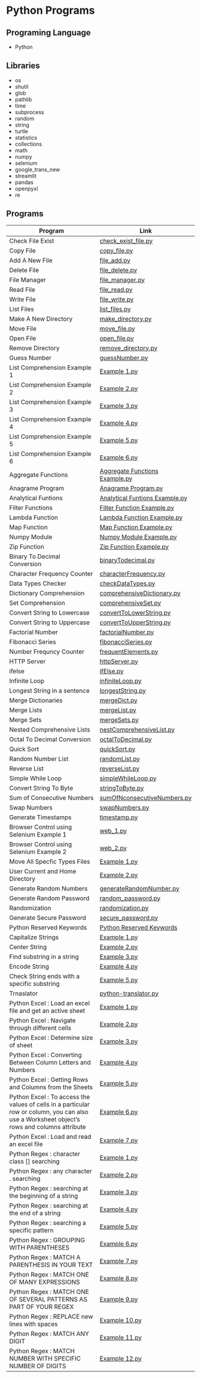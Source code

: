 
# Python Programs



## Programing Language
- Python
## Libraries

-  os
-  shutil
- glob
- pathlib
- time
- subprocess
- random
- string
- turtle
- statistics
- collections
- math
- numpy
- selenium
- google_trans_new 
- streamlit 
- pandas 
- openpyxl
- re


## Programs
| Program  | Link |
| ------------- | ------------- |
| Check File Exist  | [check_exist_file.py](https://github.com/SulemanMughal/Python-Practice-Programmes/blob/main/File%20Manager/check_exist_file.py)  |
| Copy File | [copy_file.py](https://github.com/SulemanMughal/Python-Practice-Programmes/blob/main/File%20Manager/copy_file.py)  |
| Add A New File | [file_add.py](https://github.com/SulemanMughal/Python-Practice-Programmes/blob/main/File%20Manager/file_add.py)  |
| Delete File | [file_delete.py](https://github.com/SulemanMughal/Python-Practice-Programmes/blob/main/File%20Manager/file_delete.py)  |
| File Manager | [file_manager.py](https://github.com/SulemanMughal/Python-Practice-Programmes/blob/main/File%20Manager/file_manager.py)  |
| Read File | [file_read.py](https://github.com/SulemanMughal/Python-Practice-Programmes/blob/main/File%20Manager/file_read.py)  |
| Write File | [file_write.py](https://github.com/SulemanMughal/Python-Practice-Programmes/blob/main/File%20Manager/file_write.py)  |
| List Files | [list_files.py](https://github.com/SulemanMughal/Python-Practice-Programmes/blob/main/File%20Manager/list_files.py)  |
| Make A New Directory | [make_directory.py](https://github.com/SulemanMughal/Python-Practice-Programmes/blob/main/File%20Manager/make_directory.py)  |
| Move File | [move_file.py](https://github.com/SulemanMughal/Python-Practice-Programmes/blob/main/File%20Manager/move_file.py)  |
| Open File | [open_file.py](https://github.com/SulemanMughal/Python-Practice-Programmes/blob/main/File%20Manager/open_file.py)  |
| Remove Directory | [remove_directory.py](https://github.com/SulemanMughal/Python-Practice-Programmes/blob/main/File%20Manager/remove_directory.py)  |
| Guess Number | [guessNumber.py](https://github.com/SulemanMughal/Python-Practice-Programmes/blob/main/Guess%20Number/guessNumber.py)  |
| List Comprehension Example 1  | [Example 1.py](https://github.com/SulemanMughal/Python-Practice-Programmes/blob/main/List%20Comprehensions/Example%201.py)  |
| List Comprehension Example 2  | [Example 2.py](https://github.com/SulemanMughal/Python-Practice-Programmes/blob/main/List%20Comprehensions/Example%202.py)  |
| List Comprehension Example 3  | [Example 3.py](https://github.com/SulemanMughal/Python-Practice-Programmes/blob/main/List%20Comprehensions/Example%203.py)  |
| List Comprehension Example 4  | [Example 4.py](https://github.com/SulemanMughal/Python-Practice-Programmes/blob/main/List%20Comprehensions/Example%204.py)  |
| List Comprehension Example 5  | [Example 5.py](https://github.com/SulemanMughal/Python-Practice-Programmes/blob/main/List%20Comprehensions/Example%205.py)  |
| List Comprehension Example 6  | [Example 6.py](https://github.com/SulemanMughal/Python-Practice-Programmes/blob/main/List%20Comprehensions/Example%206.py)  |
| Aggregate Functions  | [Aggregate Functions Example.py](https://github.com/SulemanMughal/Python-Practice-Programmes/blob/main/One%20Liner%20Code/Aggregate%20Functions%20Example.py)  |
| Anagrame Program  | [Anagrame Program.py](https://github.com/SulemanMughal/Python-Practice-Programmes/blob/main/One%20Liner%20Code/Anagram.py)  |
| Analytical Funtions  | [Analytical Funtions Example.py](https://github.com/SulemanMughal/Python-Practice-Programmes/blob/main/One%20Liner%20Code/Analytical%20Funtions%20Example.py)  |
| Filter Functions  | [Filter Function Example.py](https://github.com/SulemanMughal/Python-Practice-Programmes/blob/main/One%20Liner%20Code/Filter%20Function%20Example.py)  |
| Lambda Function  | [Lambda Function Example.py](https://github.com/SulemanMughal/Python-Practice-Programmes/blob/main/One%20Liner%20Code/Lambda%20Function%20Example.py)  |
| Map Function  | [Map Function Example.py](https://github.com/SulemanMughal/Python-Practice-Programmes/blob/main/One%20Liner%20Code/Map%20Function%20Example.py)  |
| Numpy Module  | [Numpy Module Example.py](https://github.com/SulemanMughal/Python-Practice-Programmes/blob/main/One%20Liner%20Code/Numpy%20Module%20Example.py)  |
| Zip Function  | [Zip Function Example.py](https://github.com/SulemanMughal/Python-Practice-Programmes/blob/main/One%20Liner%20Code/Zip_Function_Example.py)  |
| Binary To Decimal Conversion  | [binaryTodecimal.py](https://github.com/SulemanMughal/Python-Practice-Programmes/blob/main/One%20Liner%20Code/binaryTodecimal.py)  |
| Character Frequency Counter  | [characterFrequency.py](https://github.com/SulemanMughal/Python-Practice-Programmes/blob/main/One%20Liner%20Code/characterFrequency.py)  |
| Data Types Checker  | [checkDataTypes.py](https://github.com/SulemanMughal/Python-Practice-Programmes/blob/main/One%20Liner%20Code/checkDataTypes.py)  |
| Dictionary Comprehension  | [comprehensiveDictionary.py](https://github.com/SulemanMughal/Python-Practice-Programmes/blob/main/One%20Liner%20Code/comprehensiveDictionary.py)  |
| Set Comprehension  | [comprehensiveSet.py](https://github.com/SulemanMughal/Python-Practice-Programmes/blob/main/One%20Liner%20Code/comprehensiveSet.py)  |
| Convert String to Lowercase | [convertToLowerString.py](https://github.com/SulemanMughal/Python-Practice-Programmes/blob/main/One%20Liner%20Code/convertToLowerString.py)  |
| Convert String to Uppercase | [convertToUpperString.py](https://github.com/SulemanMughal/Python-Practice-Programmes/blob/main/One%20Liner%20Code/convertToUpperString.py)  |
| Factorial Number | [factorialNumber.py](https://github.com/SulemanMughal/Python-Practice-Programmes/blob/main/One%20Liner%20Code/factorialNumber.py)  |
| Fibonacci Series | [fibonacciSeries.py](https://github.com/SulemanMughal/Python-Practice-Programmes/blob/main/One%20Liner%20Code/fibonacciSeries.py)  |
| Number Frequncy Counter | [frequentElements.py](https://github.com/SulemanMughal/Python-Practice-Programmes/blob/main/One%20Liner%20Code/frequentElements.py)  |
| HTTP Server | [httpServer.py](https://github.com/SulemanMughal/Python-Practice-Programmes/blob/main/One%20Liner%20Code/httpServer.py)  |
| ifelse | [ifElse.py](https://github.com/SulemanMughal/Python-Practice-Programmes/blob/main/One%20Liner%20Code/ifElse.py)  |
| Infinite Loop | [infiniteLoop.py](https://github.com/SulemanMughal/Python-Practice-Programmes/blob/main/One%20Liner%20Code/infiniteLoop.py)  |
| Longest String in a sentence | [longestString.py](https://github.com/SulemanMughal/Python-Practice-Programmes/blob/main/One%20Liner%20Code/longestString.py)  |
| Merge Dictionaries | [mergeDict.py](https://github.com/SulemanMughal/Python-Practice-Programmes/blob/main/One%20Liner%20Code/mergeDict.py)  |
| Merge Lists | [mergeList.py](https://github.com/SulemanMughal/Python-Practice-Programmes/blob/main/One%20Liner%20Code/mergeList.py)  |
| Merge Sets | [mergeSets.py](https://github.com/SulemanMughal/Python-Practice-Programmes/blob/main/One%20Liner%20Code/mergeSets.py)  |
| Nested Comprehensive Lists | [nestComprehensiveList.py](https://github.com/SulemanMughal/Python-Practice-Programmes/blob/main/One%20Liner%20Code/nestComprehensiveList.py)  |
| Octal To Decimal Conversion | [octalToDecimal.py](https://github.com/SulemanMughal/Python-Practice-Programmes/blob/main/One%20Liner%20Code/octalToDecimal.py)  |
| Quick Sort | [quickSort.py](https://github.com/SulemanMughal/Python-Practice-Programmes/blob/main/One%20Liner%20Code/quickSort.py)  |
| Random Number List | [randomList.py](https://github.com/SulemanMughal/Python-Practice-Programmes/blob/main/One%20Liner%20Code/randomList.py)  |
| Reverse List | [reverseList.py](https://github.com/SulemanMughal/Python-Practice-Programmes/blob/main/One%20Liner%20Code/reverseList.py)  |
| Simple While Loop | [simpleWhileLoop.py](https://github.com/SulemanMughal/Python-Practice-Programmes/blob/main/One%20Liner%20Code/simpleWhileLoop.py)  |
| Convert String To Byte | [stringToByte.py](https://github.com/SulemanMughal/Python-Practice-Programmes/blob/main/One%20Liner%20Code/stringToByte.py)  |
| Sum of Consecutive Numbers | [sumOfNconsecutiveNumbers.py](https://github.com/SulemanMughal/Python-Practice-Programmes/blob/main/One%20Liner%20Code/sumOfNconsecutiveNumbers.py)  |
| Swap Numbers | [swapNumbers.py](https://github.com/SulemanMughal/Python-Practice-Programmes/blob/main/One%20Liner%20Code/swapNumbers.py)  |
| Generate Timestamps | [timestamp.py](https://github.com/SulemanMughal/Python-Practice-Programmes/blob/main/One%20Liner%20Code/timestamp.py)  |
| Browser Control using Selenium Example 1 | [web_1.py](https://github.com/SulemanMughal/Python-Practice-Programmes/blob/main/One%20Liner%20Code/web_1.py)  |
| Browser Control using Selenium Example 2 | [web_2.py](https://github.com/SulemanMughal/Python-Practice-Programmes/blob/main/One%20Liner%20Code/web_2.py)  |
| Move All Specfic Types Files | [Example 1.py](https://github.com/SulemanMughal/Python-Practice-Programmes/blob/main/Pathlib/Example%201.py)  |
| User Current and Home Directory | [Example 2.py](https://github.com/SulemanMughal/Python-Practice-Programmes/blob/main/Pathlib/Example%202.py)  |
| Generate Random Numbers | [generateRandomNumber.py](https://github.com/SulemanMughal/Python-Practice-Programmes/blob/main/Randomization/generateRandomNumber.py)  |
| Generate Random Password | [random_password.py](https://github.com/SulemanMughal/Python-Practice-Programmes/blob/main/Randomization/random_password.py)  |
| Randomization | [randomization.py](https://github.com/SulemanMughal/Python-Practice-Programmes/blob/main/Randomization/randomization.py)  |
| Generate Secure Password | [secure_password.py](https://github.com/SulemanMughal/Python-Practice-Programmes/blob/main/Randomization/secure_password.py)  |
| Python Reserved Keywords | [Python Reserved Keywords](https://github.com/SulemanMughal/Python-Practice-Programmes/blob/main/Reserved%20Keywords/python%20reserved%20keywords.md)  |
| Capitalize Strings | [Example 1.py](https://github.com/SulemanMughal/Python-Practice-Programmes/blob/main/Strings/Example%201.py)  |
| Center String | [Example 2.py](https://github.com/SulemanMughal/Python-Practice-Programmes/blob/main/Strings/Example%202.py)  |
| Find substring in a string | [Example 3.py](https://github.com/SulemanMughal/Python-Practice-Programmes/blob/main/Strings/Example%203.py)  |
| Encode String | [Example 4.py](https://github.com/SulemanMughal/Python-Practice-Programmes/blob/main/Strings/Example%204.py)  |
| Check String ends with a specific substring | [Example 5.py](https://github.com/SulemanMughal/Python-Practice-Programmes/blob/main/Strings/Example%205.py)  |
| Trnaslator | [python-translator.py](https://github.com/SulemanMughal/Python-Practice-Programmes/blob/main/Translator/python-translator.py)  |
| Python Excel : Load an excel file and get an active sheet  | [Example 1.py](https://github.com/SulemanMughal/Python-Practice-Programmes/blob/main/python-excel/Example%201.py)  |
| Python Excel : Navigate through different cells  | [Example 2.py](https://github.com/SulemanMughal/Python-Practice-Programmes/blob/main/python-excel/Example%202.py)  |
| Python Excel : Determine size of sheet  | [Example 3.py](https://github.com/SulemanMughal/Python-Practice-Programmes/blob/main/python-excel/Example%203.py)  |
| Python Excel : Converting Between Column Letters and Numbers  | [Example 4.py](https://github.com/SulemanMughal/Python-Practice-Programmes/blob/main/python-excel/Example%204.py)  |
| Python Excel : Getting Rows and Columns from the Sheets  | [Example 5.py](https://github.com/SulemanMughal/Python-Practice-Programmes/blob/main/python-excel/Example%205.py)  |
| Python Excel : To access the values of cells in a particular row or column, you can also use a Worksheet object’s rows and columns attribute  | [Example 6.py](https://github.com/SulemanMughal/Python-Practice-Programmes/blob/main/python-excel/Example%206.py)  |
| Python Excel : Load and read an excel file  | [Example 7.py](https://github.com/SulemanMughal/Python-Practice-Programmes/blob/main/python-excel/Example%207.py)  |
| Python Regex : character class [] searching   | [Example 1.py](https://github.com/SulemanMughal/Python-Practice-Programmes/blob/main/python-regex/Example%201.py)  |
| Python Regex : any character . searching   | [Example 2.py](https://github.com/SulemanMughal/Python-Practice-Programmes/blob/main/python-regex/Example%202.py)  |
| Python Regex : searching at the beginning of a string   | [Example 3.py](https://github.com/SulemanMughal/Python-Practice-Programmes/blob/main/python-regex/Example%203.py)  |
| Python Regex : searching at the end of a string   | [Example 4.py](https://github.com/SulemanMughal/Python-Practice-Programmes/blob/main/python-regex/Example%204.py)  |
| Python Regex : searching a specific pattern   | [Example 5.py](https://github.com/SulemanMughal/Python-Practice-Programmes/blob/main/python-regex/Example%205.py)  |
| Python Regex : GROUPING WITH PARENTHESES   | [Example 6.py](https://github.com/SulemanMughal/Python-Practice-Programmes/blob/main/python-regex/Example%206.py)  |
| Python Regex : MATCH A PARENTHESIS IN YOUR TEXT   | [Example 7.py](https://github.com/SulemanMughal/Python-Practice-Programmes/blob/main/python-regex/Example%207.py)  |
| Python Regex : MATCH ONE OF MANY EXPRESSIONS   | [Example 8.py](https://github.com/SulemanMughal/Python-Practice-Programmes/blob/main/python-regex/Example%208.py)  |
| Python Regex : MATCH ONE OF SEVERAL PATTERNS AS PART OF YOUR REGEX   | [Example 9.py](https://github.com/SulemanMughal/Python-Practice-Programmes/blob/main/python-regex/Example%209.py)  |
| Python Regex : REPLACE new lines with spaces   | [Example 10.py](https://github.com/SulemanMughal/Python-Practice-Programmes/blob/main/python-regex/Example%2010.py)  |
| Python Regex : MATCH ANY DIGIT   | [Example 11.py](https://github.com/SulemanMughal/Python-Practice-Programmes/blob/main/python-regex/Example%2011.py)  |
| Python Regex : MATCH NUMBER WITH SPECIFIC NUMBER OF DIGITS   | [Example 12.py](https://github.com/SulemanMughal/Python-Practice-Programmes/blob/main/python-regex/Example%2012.py)  |
